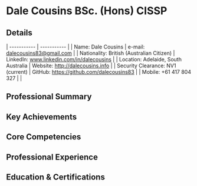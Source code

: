 # Dale Cousins BSc. (Hons) CISSP 

## Details
| ----------- | ----------- |
| Name: Dale Cousins | e-mail: dalecousins83@gmail.com |
| Nationality: British (Australian Citizen) | LinkedIn: www.linkedin.com/in/dalecousins |
| Location: Adelaide, South Australia | Website: http://dalecousins.info |
| Security Clearance: NV1 (current) | GitHub: https://github.com/dalecousins83 |
| Mobile: +61 417 804 327 |  |



## Professional Summary

## Key Achievements

## Core Competencies

## Professional Experience

## Education & Certifications

